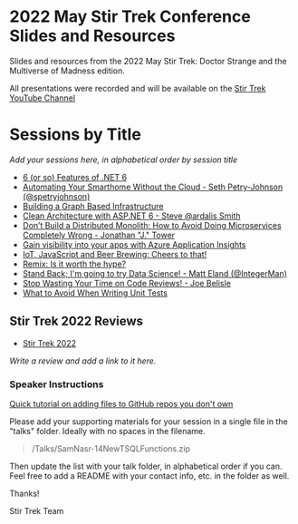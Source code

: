 # 2022 May Stir Trek Conference Slides and Resources

Slides and resources from the 2022 May Stir Trek: Doctor Strange and the Multiverse of Madness edition.

All presentations were recorded and will be available on the [Stir Trek YouTube Channel](https://youtube.com/c/stirtrek)

# Sessions by Title

*Add your sessions here, in alphabetical order by session title*

- [6 (or so) Features of .NET 6](talks/6-or-so-new-features-of-dotnet-6)
- [Automating Your Smarthome Without the Cloud - Seth Petry-Johnson (@spetryjohnson)](talks/automating-your-smarthome-without-the-cloud)
- [Building a Graph Based Infrastructure](talks/building-a-graph-based-infrastructure)
- [Clean Architecture with ASP.NET 6 - Steve @ardalis Smith](talks/clean-architecture-with-aspnet-6-steve-smith)
- [Don’t Build a Distributed Monolith: How to Avoid Doing Microservices Completely Wrong -
Jonathan "J." Tower](talks/dont-build-a-distributed-monolith)
- [Gain visibility into your apps with Azure Application Insights](talks/AzureApplicationInsights)
- [	IoT, JavaScript and Beer Brewing: Cheers to that!](https://ezurl.to/cheers)
- [	Remix: Is it worth the hype? ](./talks/remix-is-it-worth-the-hype/)
- [Stand Back; I'm going to try Data Science! - Matt Eland (@IntegerMan)](https://MattEland.dev/tryds)
- [Stop Wasting Your Time on Code Reviews! - Joe Belisle](talks/stop-wasting-your-time-on-code-reviews)
- [What to Avoid When Writing Unit Tests](talks/what-to-avoid-when-writing-unti-tests.md)

## Stir Trek 2022 Reviews

- [Stir Trek 2022](https://ilyana.dev/blog/2022-05-16-stir-trek-2022/)

*Write a review and add a link to it here.*

### Speaker Instructions

[Quick tutorial on adding files to GitHub repos you don't own](https://ardalis.com/how-to-add-files-to-a-github-repo-you-don%E2%80%99t-own/)

Please add your supporting materials for your session in a single file in the "talks" folder. Ideally with no spaces in the filename.

> /Talks/SamNasr-14NewTSQLFunctions.zip

Then update the list with your talk folder, in alphabetical order if you can. Feel free to add a README with your contact info, etc. in the folder as well.

Thanks!

Stir Trek Team
